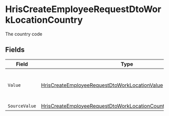 # HrisCreateEmployeeRequestDtoWorkLocationCountry

The country code


## Fields

| Field                                                                                                                                                         | Type                                                                                                                                                          | Required                                                                                                                                                      | Description                                                                                                                                                   | Example                                                                                                                                                       |
| ------------------------------------------------------------------------------------------------------------------------------------------------------------- | ------------------------------------------------------------------------------------------------------------------------------------------------------------- | ------------------------------------------------------------------------------------------------------------------------------------------------------------- | ------------------------------------------------------------------------------------------------------------------------------------------------------------- | ------------------------------------------------------------------------------------------------------------------------------------------------------------- |
| `Value`                                                                                                                                                       | [HrisCreateEmployeeRequestDtoWorkLocationValue](../../Models/Components/HrisCreateEmployeeRequestDtoWorkLocationValue.md)                                     | :heavy_minus_sign:                                                                                                                                            | The ISO3166-1 Alpha2 Code of the Country                                                                                                                      | US                                                                                                                                                            |
| `SourceValue`                                                                                                                                                 | [HrisCreateEmployeeRequestDtoWorkLocationCountrySourceValueUnion](../../Models/Components/HrisCreateEmployeeRequestDtoWorkLocationCountrySourceValueUnion.md) | :heavy_minus_sign:                                                                                                                                            | N/A                                                                                                                                                           |                                                                                                                                                               |